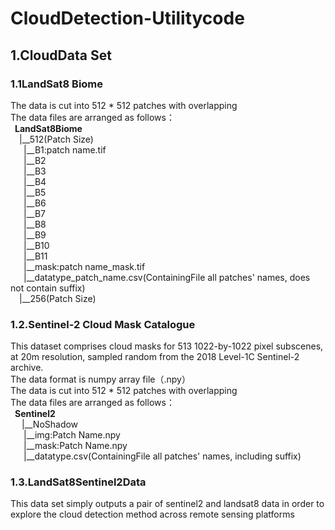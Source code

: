 # CloudDetection-Utilitycode<br>
## 1.CloudData Set
### 1.1LandSat8 Biome<br>
The data is cut into 512 * 512 patches with overlapping<br>
The data files are arranged as follows：<br>
&ensp;**LandSat8Biome**<br>
&ensp;&ensp;|__512(Patch Size)<br>
&ensp;&ensp;&ensp;|__B1:patch name.tif<br>
&ensp;&ensp;&ensp;|__B2<br>
&ensp;&ensp;&ensp;|__B3<br>
&ensp;&ensp;&ensp;|__B4<br>
&ensp;&ensp;&ensp;|__B5<br>
&ensp;&ensp;&ensp;|__B6<br>
&ensp;&ensp;&ensp;|__B7<br>
&ensp;&ensp;&ensp;|__B8<br>
&ensp;&ensp;&ensp;|__B9<br>
&ensp;&ensp;&ensp;|__B10<br>
&ensp;&ensp;&ensp;|__B11<br>
&ensp;&ensp;&ensp;|__mask:patch name_mask.tif<br>
&ensp;&ensp;&ensp;|__datatype_patch_name.csv(ContainingFile all patches' names, does not contain suffix)<br>
&ensp;&ensp;|__256(Patch Size)<br>
 
### 1.2.Sentinel-2 Cloud Mask Catalogue
This dataset comprises cloud masks for 513 1022-by-1022 pixel subscenes, at 20m resolution, sampled random from the 2018 Level-1C Sentinel-2 archive. <br>
The data format is numpy array file（.npy）<br>
The data is cut into 512 * 512 patches with overlapping<br>
The data files are arranged as follows：<br>
&ensp;**Sentinel2**<br>
&ensp;&ensp; |__NoShadow<br>
&ensp;&ensp;&ensp;|__img:Patch Name.npy<br>
&ensp;&ensp;&ensp;|__mask:Patch Name.npy<br>
&ensp;&ensp;&ensp;|__datatype.csv(ContainingFile all patches' names, including suffix)<br>

### 1.3.LandSat8Sentinel2Data
This data set simply outputs a pair of sentinel2 and landsat8 data in order to explore the cloud detection method across remote sensing platforms
